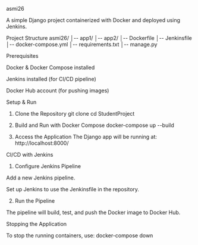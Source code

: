 asmi26

A simple Django project containerized with Docker and deployed using Jenkins.

Project Structure
asmi26/
│-- app1/
│-- app2/
│-- Dockerfile
│-- Jenkinsfile
│-- docker-compose.yml
│-- requirements.txt
│-- manage.py

Prerequisites

Docker & Docker Compose installed

Jenkins installed (for CI/CD pipeline)

Docker Hub account (for pushing images)

Setup & Run

1. Clone the Repository
git clone <repository-url>
cd StudentProject

2. Build and Run with Docker Compose
docker-compose up --build


3. Access the Application
The Django app will be running at: http://localhost:8000/

CI/CD with Jenkins

1. Configure Jenkins Pipeline

Add a new Jenkins pipeline.

Set up Jenkins to use the Jenkinsfile in the repository.

2. Run the Pipeline

The pipeline will build, test, and push the Docker image to Docker Hub.

Stopping the Application

To stop the running containers, use:
docker-compose down
